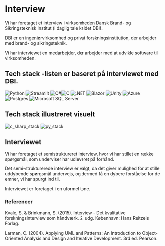 # Interview

Vi har foretaget et interview i virksomheden Dansk Brand- og Sikringsteknisk Institut (i daglig tale kaldet DBI).

DBI er en ingeniørvirksomhed og privat forskningsinstitution, der arbejder med brand- og sikringsteknik.

Vi har interviewet en medarbejder, der arbejder med at udvikle software til virksomheden.

## Tech stack -listen er baseret på interviewet med DBI.

![Python](https://img.shields.io/badge/Python-%233776AB?style=flat-square&logo=python&logoColor=white)
![Streamlit](https://img.shields.io/badge/Streamlit-%235F8FFF?style=flat-square&logo=streamlit&logoColor=white)
![C#](https://img.shields.io/badge/C%23-239120?style=flat-square&logo=c-sharp&logoColor=white)![C](https://img.shields.io/badge/C-00599C?style=flat-square&logo=c&logoColor=white)
![.NET](https://img.shields.io/badge/.NET-512BD4?style=flat-square&logo=.net&logoColor=white)
![Blazor](https://img.shields.io/badge/Blazor-512BD4?style=flat-square&logo=blazor&logoColor=white)
![Unity](https://img.shields.io/badge/Unity-000000?style=flat-square&logo=unity&logoColor=white)
![Azure](https://img.shields.io/badge/Azure-0078D4?style=flat-square&logo=microsoft-azure&logoColor=white)
![Postgres](https://img.shields.io/badge/Postgres-336791?style=flat-square&logo=postgresql&logoColor=white)
![Microsoft SQL Server](https://img.shields.io/badge/Microsoft%20SQL%20Server-CC2927?style=flat-square&logo=microsoft-sql-server&logoColor=white)

## Tech stack illustreret visuelt 
![c_sharp_stack](https://github.com/FrederikGJ/ideer_projekt_sys/assets/113090989/8cc2c7c0-1bb0-4da8-83bd-2e318380cb48)
![py_stack](https://github.com/FrederikGJ/ideer_projekt_sys/assets/113090989/d262411d-fe8e-41fc-8fef-96aa17efb7e7)

## Interviewet

Vi har foretaget et semistruktureret interview, hvor vi har stillet en række spørgsmål, som underviser har udleveret på forhånd.

Det semi-strukturerede interview er valgt, da det giver mulighed for at stille uddybende spørgsmål undervejs, og dermed få en dybere forståelse for de emner, vi har spurgt ind til.

Interviewet er foretaget i en uformel tone.

### Referencer

Kvale, S. & Brinkmann, S. (2015). Interview - Det kvalitative forskningsinterview som håndværk. 2. udg. København: Hans Reitzels Forlag.

Larman, C. (2004). Applying UML and Patterns: An Introduction to Object-Oriented Analysis and Design and Iterative Development. 3rd ed. Pearson.
